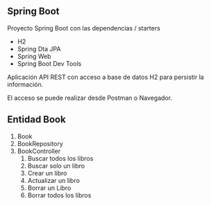 
## Spring Boot

Proyecto Spring Boot con las dependencias / starters
* H2
* Spring Dta JPA
* Spring Web
* Spring Boot Dev Tools

Aplicación API REST con acceso a base de datos H2 para persistir la información.

El acceso se puede realizar desde Postman o Navegador.

## Entidad Book

1. Book
2. BookRepository
3. BookController
   1. Buscar todos los libros
   2. Buscar solo un libro
   3. Crear un libro
   4. Actualizar un libro
   5. Borrar un Libro
   6. Borrar todos los libros